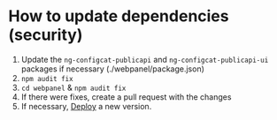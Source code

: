 # How to update dependencies (security)

1. Update the `ng-configcat-publicapi` and `ng-configcat-publicapi-ui` packages if necessary (./webpanel/package.json)
1. `npm audit fix`
1. `cd webpanel` & `npm audit fix`
1. If there were fixes, create a pull request with the changes
1. If necessary, [Deploy](DEPLOY.md) a new version.